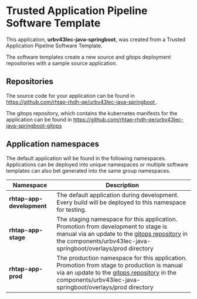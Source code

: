 # Trusted Application Pipeline Software Template

This application, **urbv43lec-java-springboot**, was created from a Trusted Application Pipeline Software Template.

The software templates create a new source and gitops deployment repositories with a sample source application. 

## Repositories

The source code for your application can be found in [https://github.com/rhtap-rhdh-qe/urbv43lec-java-springboot ](https://github.com/rhtap-rhdh-qe/urbv43lec-java-springboot ).
 
The gitops repository, which contains the kubernetes manifests for the application can be found in 
[https://github.com/rhtap-rhdh-qe/urbv43lec-java-springboot-gitops ](https://github.com/rhtap-rhdh-qe/urbv43lec-java-springboot-gitops ) 

## Application namespaces 

The default application will be found in the following namespaces. Applications can be deployed into unique namespaces or multiple software templates can also bet generated into the same group namespaces.  

|  Namespace   |  Description   |  
| -------- | -------- |   
| **rhtap-app-development** | The default application during development. Every build will be deployed to this namespace for testing. | 
| **rhtap-app-stage** | The staging namespace for this application. Promotion from development to stage is manual via an update to the [gitops repository](https://github.com/rhtap-rhdh-qe/urbv43lec-java-springboot-gitops ) in the components/urbv43lec-java-springboot/overlays/prod directory |  
| **rhtap-app-prod** | The production namespace for this application. Promotion from stage to production is manual via an update to the [gitops repository](https://github.com/rhtap-rhdh-qe/urbv43lec-java-springboot-gitops ) in the components/urbv43lec-java-springboot/overlays/prod directory | 